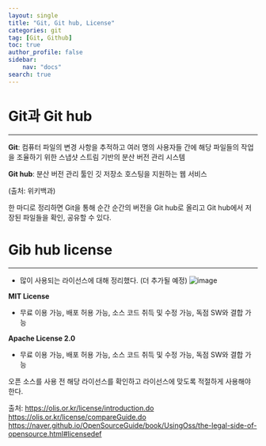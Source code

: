 ```yaml
---
layout: single
title: "Git, Git hub, License"
categories: git
tag: [Git, Github]
toc: true
author_profile: false
sidebar:
    nav: "docs"
search: true
---
```


# Git과 Git hub
---
**Git**: 컴퓨터 파일의 변경 사항을 추적하고 여러 명의 사용자들 간에 해당 파일들의 작업을 조율하기 위한 스냅샷 스트림 기반의 분산 버전 관리 시스템   

**Git hub**: 분산 버전 관리 툴인 깃 저장소 호스팅을 지원하는 웹 서비스

(출처: 위키백과)

한 마디로 정리하면 Git을 통해 순간 순간의 버전을 Git hub로 올리고 Git hub에서 저장된 파일들을 확인, 공유할 수 있다.

# Gib hub license
---
- 많이 사용되는 라이선스에 대해 정리했다. (더 추가될 예정)
![image](https://github.com/user-attachments/assets/c10971f8-e059-4931-b6ed-58e8c4820a60)

**MIT License**
- 무료 이용 가능, 배포 허용 가능, 소스 코드 취득 및 수정 가능, 독점 SW와 결합 가능

**Apache License 2.0**
- 무료 이용 가능, 배포 허용 가능, 소스 코드 취득 및 수정 가능, 독점 SW와 결합 가능

오픈 소스를 사용 전 해당 라이선스를 확인하고 라이선스에 맞도록 적절하게 사용해야 한다.

출처:
https://olis.or.kr/license/introduction.do
https://olis.or.kr/license/compareGuide.do
https://naver.github.io/OpenSourceGuide/book/UsingOss/the-legal-side-of-opensource.html#licensedef
